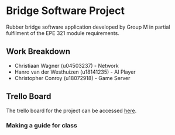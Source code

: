# Bridge Software Project

Rubber bridge software application developed by Group M in partial fulfilment of the EPE 321 module requirements.

## Work Breakdown

* Christiaan Wagner (u04503237) - Network
* Hanro van der Westhuizen (u18141235) - AI Player
* Christopher Conroy (u18072918) - Game Server

## Trello Board

The trello board for the project can be accessed [here](https://trello.com/invite/b/fFzt3O9t/99d623713ce3b1319d5b6865383b0122/bridge-software-project).

### Making a guide for class